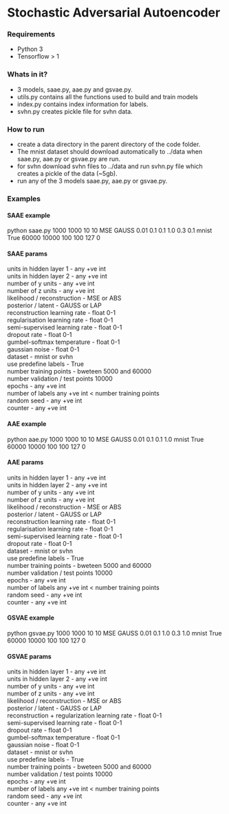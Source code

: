 # Stochastic Adversarial Autoencoder


### Requirements

- Python 3 
- Tensorflow > 1


### Whats in it?

- 3 models, saae.py, aae.py and gsvae.py.
- utils.py contains all the functions used to build and train models
- index.py contains index information for labels.
- svhn.py creates pickle file for svhn data.


### How to run

- create a data directory in the parent directory of the code folder.
- The mnist dataset should download automatically to ../data when saae.py, aae.py or gsvae.py are run. 
- for svhn download svhn files to ../data and run svhn.py file which creates a pickle of the data (~5gb).
- run any of the 3 models saae.py, aae.py or gsvae.py.

### Examples

#### SAAE example
python saae.py 1000 1000 10 10 MSE GAUSS 0.01 0.1 0.1 1.0 0.3 0.1 mnist True 60000 10000 100 100 127 0

#### SAAE params
units in hidden layer 1 - any +ve int  
units in hidden layer 2 - any +ve int  
number of y units - any +ve int  
number of z units - any +ve int  
likelihood / reconstruction - MSE or ABS  
posterior / latent - GAUSS or LAP  
reconstruction learning rate - float 0-1  
regularisation learning rate - float 0-1  
semi-supervised learning rate - float 0-1  
dropout rate - float 0-1  
gumbel-softmax temperature - float 0-1  
gaussian noise - float 0-1  
dataset - mnist or svhn  
use predefine labels - True  
number training points - bweteen 5000 and 60000  
number validation / test points 10000  
epochs - any +ve int  
number of labels any +ve int < number training points  
random seed - any +ve int  
counter - any +ve int  

#### AAE example	
python aae.py 1000 1000 10 10 MSE GAUSS 0.01 0.1 0.1 1.0 mnist True 60000 10000 100 100 127 0

#### AAE params	
units in hidden layer 1 - any +ve int  
units in hidden layer 2 - any +ve int  
number of y units - any +ve int  
number of z units - any +ve int  
likelihood / reconstruction - MSE or ABS  
posterior / latent - GAUSS or LAP  
reconstruction learning rate - float 0-1  
regularisation learning rate - float 0-1  
semi-supervised learning rate - float 0-1  
dropout rate - float 0-1  
dataset - mnist or svhn  
use predefine labels - True  
number training points - bweteen 5000 and 60000  
number validation / test points 10000  
epochs - any +ve int  
number of labels any +ve int < number training points  
random seed - any +ve int  
counter - any +ve int  

	
#### GSVAE example	
python gsvae.py 1000 1000 10 10 MSE GAUSS 0.01 0.1 1.0 0.3 1.0 mnist True 60000 10000 100 100 127 0
		
#### GSVAE params		
units in hidden layer 1 - any +ve int  
units in hidden layer 2 - any +ve int  
number of y units - any +ve int  
number of z units - any +ve int  
likelihood / reconstruction - MSE or ABS  
posterior / latent - GAUSS or LAP  
reconstruction + regularization learning rate - float 0-1  
semi-supervised learning rate - float 0-1  
dropout rate - float 0-1  
gumbel-softmax temperature - float 0-1  
gaussian noise - float 0-1  
dataset - mnist or svhn  
use predefine labels - True  
number training points - bweteen 5000 and 60000  
number validation / test points 10000  
epochs - any +ve int  
number of labels any +ve int < number training points  
random seed - any +ve int  
counter - any +ve int  


